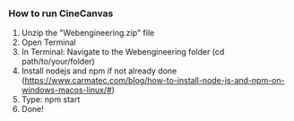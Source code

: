 ### How to run CineCanvas

1. Unzip the "Webengineering.zip" file
2. Open Terminal
3. In Terminal: Navigate to the Webengineering folder (cd path/to/your/folder)
4. Install nodejs and npm if not already done (https://www.carmatec.com/blog/how-to-install-node-js-and-npm-on-windows-macos-linux/#)
5. Type: npm start
6. Done!
